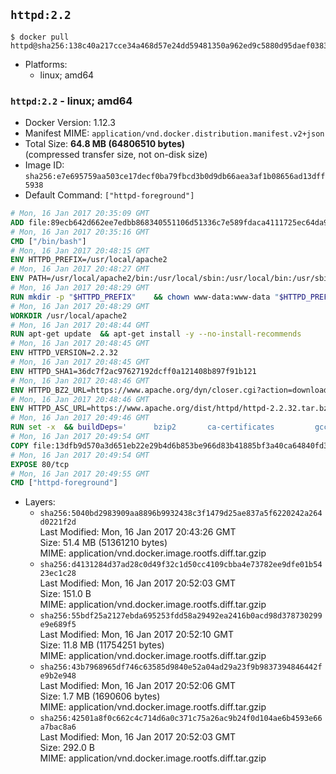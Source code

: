 ## `httpd:2.2`

```console
$ docker pull httpd@sha256:138c40a217cce34a468d57e24dd59481350a962ed9c5880d95daef0383509e15
```

-	Platforms:
	-	linux; amd64

### `httpd:2.2` - linux; amd64

-	Docker Version: 1.12.3
-	Manifest MIME: `application/vnd.docker.distribution.manifest.v2+json`
-	Total Size: **64.8 MB (64806510 bytes)**  
	(compressed transfer size, not on-disk size)
-	Image ID: `sha256:e7e695759aa503ce17decf0ba79fbcd3b0d9db66aea3af1b08656ad13dff5938`
-	Default Command: `["httpd-foreground"]`

```dockerfile
# Mon, 16 Jan 2017 20:35:09 GMT
ADD file:89ecb642d662ee7edbb868340551106d51336c7e589fdaca4111725ec64da957 in / 
# Mon, 16 Jan 2017 20:35:16 GMT
CMD ["/bin/bash"]
# Mon, 16 Jan 2017 20:48:15 GMT
ENV HTTPD_PREFIX=/usr/local/apache2
# Mon, 16 Jan 2017 20:48:27 GMT
ENV PATH=/usr/local/apache2/bin:/usr/local/sbin:/usr/local/bin:/usr/sbin:/usr/bin:/sbin:/bin
# Mon, 16 Jan 2017 20:48:29 GMT
RUN mkdir -p "$HTTPD_PREFIX" 	&& chown www-data:www-data "$HTTPD_PREFIX"
# Mon, 16 Jan 2017 20:48:29 GMT
WORKDIR /usr/local/apache2
# Mon, 16 Jan 2017 20:48:44 GMT
RUN apt-get update 	&& apt-get install -y --no-install-recommends 		libapr1 		libaprutil1 		libaprutil1-ldap 		libapr1-dev 		libaprutil1-dev 		libpcre++0 		libssl1.0.0 	&& rm -r /var/lib/apt/lists/*
# Mon, 16 Jan 2017 20:48:45 GMT
ENV HTTPD_VERSION=2.2.32
# Mon, 16 Jan 2017 20:48:45 GMT
ENV HTTPD_SHA1=36dc7f2ac97627192dcff0a121408b897f91b121
# Mon, 16 Jan 2017 20:48:46 GMT
ENV HTTPD_BZ2_URL=https://www.apache.org/dyn/closer.cgi?action=download&filename=httpd/httpd-2.2.32.tar.bz2
# Mon, 16 Jan 2017 20:48:46 GMT
ENV HTTPD_ASC_URL=https://www.apache.org/dist/httpd/httpd-2.2.32.tar.bz2.asc
# Mon, 16 Jan 2017 20:49:46 GMT
RUN set -x 	&& buildDeps=' 		bzip2 		ca-certificates 		gcc 		libpcre++-dev 		libssl-dev 		make 		wget 	' 	&& apt-get update 	&& apt-get install -y --no-install-recommends $buildDeps 	&& rm -r /var/lib/apt/lists/* 		&& wget -O httpd.tar.bz2 "$HTTPD_BZ2_URL" 	&& echo "$HTTPD_SHA1 *httpd.tar.bz2" | sha1sum -c - 	&& wget -O httpd.tar.bz2.asc "$HTTPD_ASC_URL" 	&& export GNUPGHOME="$(mktemp -d)" 	&& gpg --keyserver ha.pool.sks-keyservers.net --recv-keys B1B96F45DFBDCCF974019235193F180AB55D9977 	&& gpg --batch --verify httpd.tar.bz2.asc httpd.tar.bz2 	&& rm -r "$GNUPGHOME" httpd.tar.bz2.asc 		&& mkdir -p src 	&& tar -xvf httpd.tar.bz2 -C src --strip-components=1 	&& rm httpd.tar.bz2 	&& cd src 		&& ./configure 		--prefix="$HTTPD_PREFIX" 		--enable-mods-shared='all ssl ldap cache proxy authn_alias mem_cache file_cache authnz_ldap charset_lite dav_lock disk_cache' 	&& make -j "$(nproc)" 	&& make install 		&& cd .. 	&& rm -r src man manual 		&& sed -ri 		-e 's!^(\s*CustomLog)\s+\S+!\1 /proc/self/fd/1!g' 		-e 's!^(\s*ErrorLog)\s+\S+!\1 /proc/self/fd/2!g' 		"$HTTPD_PREFIX/conf/httpd.conf" 		&& apt-get purge -y --auto-remove $buildDeps
# Mon, 16 Jan 2017 20:49:54 GMT
COPY file:13dfb9d570a3d651eb22e29b4d6b853be966d83b41885bf3a40ca64840fd3db2 in /usr/local/bin/ 
# Mon, 16 Jan 2017 20:49:54 GMT
EXPOSE 80/tcp
# Mon, 16 Jan 2017 20:49:55 GMT
CMD ["httpd-foreground"]
```

-	Layers:
	-	`sha256:5040bd2983909aa8896b9932438c3f1479d25ae837a5f6220242a264d0221f2d`  
		Last Modified: Mon, 16 Jan 2017 20:43:26 GMT  
		Size: 51.4 MB (51361210 bytes)  
		MIME: application/vnd.docker.image.rootfs.diff.tar.gzip
	-	`sha256:d4131284d37ad28c0d49f32c1d50cc4109cbba4e73782ee9dfe01b5423ec1c28`  
		Last Modified: Mon, 16 Jan 2017 20:52:03 GMT  
		Size: 151.0 B  
		MIME: application/vnd.docker.image.rootfs.diff.tar.gzip
	-	`sha256:55bdf25a2127ebda695253fdd58a29492ea2416b0acd98d378730299e9e689f5`  
		Last Modified: Mon, 16 Jan 2017 20:52:10 GMT  
		Size: 11.8 MB (11754251 bytes)  
		MIME: application/vnd.docker.image.rootfs.diff.tar.gzip
	-	`sha256:43b7968965df746c63585d9840e52a04ad29a23f9b9837394846442fe9b2e948`  
		Last Modified: Mon, 16 Jan 2017 20:52:06 GMT  
		Size: 1.7 MB (1690606 bytes)  
		MIME: application/vnd.docker.image.rootfs.diff.tar.gzip
	-	`sha256:42501a8f0c662c4c714d6a0c371c75a26ac9b24f0d104ae6b4593e66a7bac8a6`  
		Last Modified: Mon, 16 Jan 2017 20:52:03 GMT  
		Size: 292.0 B  
		MIME: application/vnd.docker.image.rootfs.diff.tar.gzip
